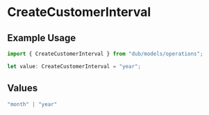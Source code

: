 # CreateCustomerInterval

## Example Usage

```typescript
import { CreateCustomerInterval } from "dub/models/operations";

let value: CreateCustomerInterval = "year";
```

## Values

```typescript
"month" | "year"
```